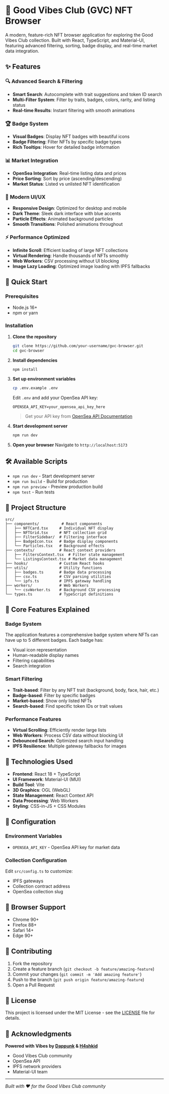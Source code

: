 # 🤙 Good Vibes Club (GVC) NFT Browser

A modern, feature-rich NFT browser application for exploring the Good Vibes Club collection. Built with React, TypeScript, and Material-UI, featuring advanced filtering, sorting, badge display, and real-time market data integration.

## ✨ Features

### 🔍 **Advanced Search & Filtering**
- **Smart Search**: Autocomplete with trait suggestions and token ID search
- **Multi-Filter System**: Filter by traits, badges, colors, rarity, and listing status
- **Real-time Results**: Instant filtering with smooth animations

### 🏆 **Badge System**
- **Visual Badges**: Display NFT badges with beautiful icons
- **Badge Filtering**: Filter NFTs by specific badge types
- **Rich Tooltips**: Hover for detailed badge information

### 📊 **Market Integration**
- **OpenSea Integration**: Real-time listing data and prices
- **Price Sorting**: Sort by price (ascending/descending)
- **Market Status**: Listed vs unlisted NFT identification

### 🎨 **Modern UI/UX**
- **Responsive Design**: Optimized for desktop and mobile
- **Dark Theme**: Sleek dark interface with blue accents
- **Particle Effects**: Animated background particles
- **Smooth Transitions**: Polished animations throughout

### ⚡ **Performance Optimized**
- **Infinite Scroll**: Efficient loading of large NFT collections
- **Virtual Rendering**: Handle thousands of NFTs smoothly
- **Web Workers**: CSV processing without UI blocking
- **Image Lazy Loading**: Optimized image loading with IPFS fallbacks

## 🚀 Quick Start

### Prerequisites
- Node.js 16+ 
- npm or yarn

### Installation

1. **Clone the repository**
   ```bash
   git clone https://github.com/your-username/gvc-browser.git
   cd gvc-browser
   ```

2. **Install dependencies**
   ```bash
   npm install
   ```

3. **Set up environment variables**
   ```bash
   cp .env.example .env
   ```
   
   Edit `.env` and add your OpenSea API key:
   ```
   OPENSEA_API_KEY=your_opensea_api_key_here
   ```
   
   > Get your API key from [OpenSea API Documentation](https://docs.opensea.io/reference/api-keys)

4. **Start development server**
   ```bash
   npm run dev
   ```

5. **Open your browser**
   Navigate to `http://localhost:5173`

## 🛠️ Available Scripts

- `npm run dev` - Start development server
- `npm run build` - Build for production
- `npm run preview` - Preview production build
- `npm test` - Run tests

## 📁 Project Structure

```
src/
├── components/          # React components
│   ├── NFTCard.tsx     # Individual NFT display
│   ├── NFTGrid.tsx     # NFT collection grid
│   ├── FilterSidebar/  # Filtering interface
│   ├── BadgeIcon.tsx   # Badge display components
│   └── Particles.tsx   # Background effects
├── contexts/           # React context providers
│   ├── FiltersContext.tsx  # Filter state management
│   └── ListingsContext.tsx # Market data management
├── hooks/              # Custom React hooks
├── utils/              # Utility functions
│   ├── badges.ts       # Badge data processing
│   ├── csv.ts          # CSV parsing utilities
│   └── ipfs.ts         # IPFS gateway handling
├── workers/            # Web Workers
│   └── csvWorker.ts    # Background CSV processing
└── types.ts            # TypeScript definitions
```

## 🎯 Core Features Explained

### Badge System
The application features a comprehensive badge system where NFTs can have up to 5 different badges. Each badge has:
- Visual icon representation
- Human-readable display names
- Filtering capabilities
- Search integration

### Smart Filtering
- **Trait-based**: Filter by any NFT trait (background, body, face, hair, etc.)
- **Badge-based**: Filter by specific badges
- **Market-based**: Show only listed NFTs
- **Search-based**: Find specific token IDs or trait values

### Performance Features
- **Virtual Scrolling**: Efficiently render large lists
- **Web Workers**: Process CSV data without blocking UI
- **Debounced Search**: Optimized search input handling
- **IPFS Resilience**: Multiple gateway fallbacks for images

## 🎨 Technologies Used

- **Frontend**: React 18 + TypeScript
- **UI Framework**: Material-UI (MUI)
- **Build Tool**: Vite
- **3D Graphics**: OGL (WebGL)
- **State Management**: React Context API
- **Data Processing**: Web Workers
- **Styling**: CSS-in-JS + CSS Modules

## 🔧 Configuration

### Environment Variables
- `OPENSEA_API_KEY` - OpenSea API key for market data

### Collection Configuration
Edit `src/config.ts` to customize:
- IPFS gateways
- Collection contract address
- OpenSea collection slug

## 📱 Browser Support

- Chrome 90+
- Firefox 88+
- Safari 14+
- Edge 90+

## 🤝 Contributing

1. Fork the repository
2. Create a feature branch (`git checkout -b feature/amazing-feature`)
3. Commit your changes (`git commit -m 'Add amazing feature'`)
4. Push to the branch (`git push origin feature/amazing-feature`)
5. Open a Pull Request

## 📄 License

This project is licensed under the MIT License - see the [LICENSE](LICENSE) file for details.

## 🙏 Acknowledgments

**Powered with Vibes by [Dappunk](https://x.com/dapppunk) & [H4shkid](https://x.com/h4shkid)**

- Good Vibes Club community
- OpenSea API
- IPFS network providers
- Material-UI team

---

*Built with ❤️ for the Good Vibes Club community*